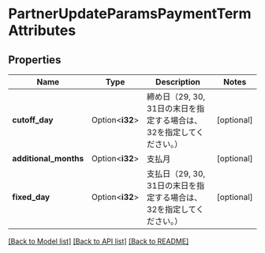 # PartnerUpdateParamsPaymentTermAttributes

## Properties

Name | Type | Description | Notes
------------ | ------------- | ------------- | -------------
**cutoff_day** | Option<**i32**> | 締め日（29, 30, 31日の末日を指定する場合は、32を指定してください。） | [optional]
**additional_months** | Option<**i32**> | 支払月 | [optional]
**fixed_day** | Option<**i32**> | 支払日（29, 30, 31日の末日を指定する場合は、32を指定してください。） | [optional]

[[Back to Model list]](../README.md#documentation-for-models) [[Back to API list]](../README.md#documentation-for-api-endpoints) [[Back to README]](../README.md)


